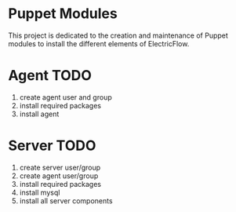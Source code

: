 # Puppet Modules
This project is dedicated to the creation and maintenance of Puppet modules to install the different elements of ElectricFlow.

# Agent TODO
1. create agent user and group
2. install required packages
3. install agent

# Server TODO
1. create server user/group
2. create agent user/group
3. install required packages
4. install mysql
5. install all server components
